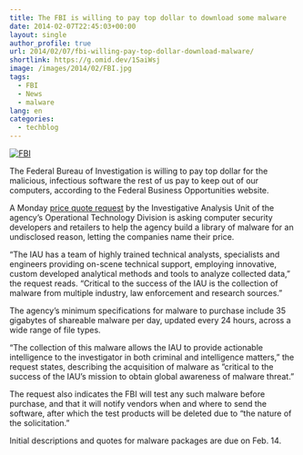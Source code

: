 ```yaml
---
title: The FBI is willing to pay top dollar to download some malware
date: 2014-02-07T22:45:03+00:00
layout: single
author_profile: true
url: 2014/02/07/fbi-willing-pay-top-dollar-download-malware/
shortlink: https://g.omid.dev/1SaiWsj
image: /images/2014/02/FBI.jpg
tags:
  - FBI
  - News
  - malware
lang: en
categories: 
  - techblog
---
```

[![FBI](/images/2014/02/FBI.jpg)](/images/2014/02/FBI.jpg)

The Federal Bureau of Investigation is willing to pay top dollar for the malicious, infectious software the rest of us pay to keep out of our computers, according to the Federal Business Opportunities website.

A Monday [price quote request](https://www.fbo.gov/index?s=opportunity&mode=form&id=5b4b8745e39bae3510f0ed820a08c8e2&tab=core&_cview=0) by the Investigative Analysis Unit of the agency’s Operational Technology Division is asking computer security developers and retailers to help the agency build a library of malware for an undisclosed reason, letting the companies name their price.

“The IAU has a team of highly trained technical analysts, specialists and engineers providing on-scene technical support, employing innovative, custom developed analytical methods and tools to analyze collected data,” the request reads. “Critical to the success of the IAU is the collection of malware from multiple industry, law enforcement and research sources.”

The agency’s minimum specifications for malware to purchase include 35 gigabytes of shareable malware per day, updated every 24 hours, across a wide range of file types.

“The collection of this malware allows the IAU to provide actionable intelligence to the investigator in both criminal and intelligence matters,” the request states, describing the acquisition of malware as ”critical to the success of the IAU’s mission to obtain global awareness of malware threat.”

The request also indicates the FBI will test any such malware before purchase, and that it will notify vendors when and where to send the software, after which the test products will be deleted due to “the nature of the solicitation.”

Initial descriptions and quotes for malware packages are due on Feb. 14.